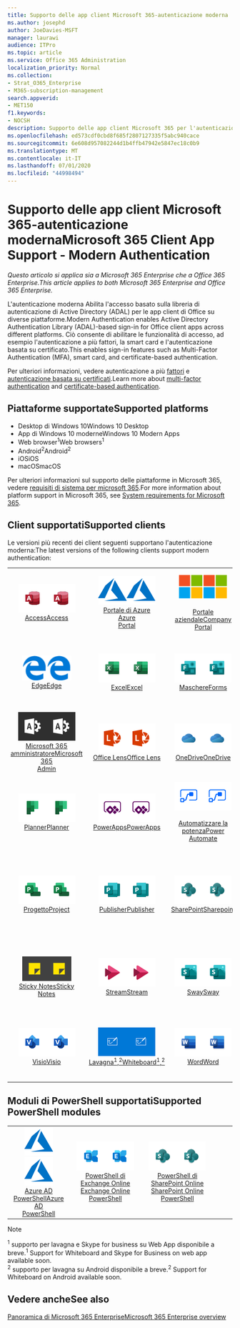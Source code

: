 ```yaml
---
title: Supporto delle app client Microsoft 365-autenticazione moderna
ms.author: josephd
author: JoeDavies-MSFT
manager: laurawi
audience: ITPro
ms.topic: article
ms.service: Office 365 Administration
localization_priority: Normal
ms.collection:
- Strat_O365_Enterprise
- M365-subscription-management
search.appverid:
- MET150
f1.keywords:
- NOCSH
description: Supporto delle app client Microsoft 365 per l'autenticazione moderna.
ms.openlocfilehash: ed573cdf0cbd8f685f2807127335f5abc940cace
ms.sourcegitcommit: 6e608d957082244d1b4ffb47942e5847ec18c0b9
ms.translationtype: MT
ms.contentlocale: it-IT
ms.lasthandoff: 07/01/2020
ms.locfileid: "44998494"
---
```

# <a name="microsoft-365-client-app-support---modern-authentication"></a><span data-ttu-id="544ef-103">Supporto delle app client Microsoft 365-autenticazione moderna</span><span class="sxs-lookup"><span data-stu-id="544ef-103">Microsoft 365 Client App Support - Modern Authentication</span></span>

<span data-ttu-id="544ef-104">*Questo articolo si applica sia a Microsoft 365 Enterprise che a Office 365 Enterprise.*</span><span class="sxs-lookup"><span data-stu-id="544ef-104">*This article applies to both Microsoft 365 Enterprise and Office 365 Enterprise.*</span></span>

<span data-ttu-id="544ef-105">L'autenticazione moderna Abilita l'accesso basato sulla libreria di autenticazione di Active Directory (ADAL) per le app client di Office su diverse piattaforme.</span><span class="sxs-lookup"><span data-stu-id="544ef-105">Modern Authentication enables Active Directory Authentication Library (ADAL)-based sign-in for Office client apps across different platforms.</span></span> <span data-ttu-id="544ef-106">Ciò consente di abilitare le funzionalità di accesso, ad esempio l'autenticazione a più fattori, la smart card e l'autenticazione basata su certificato.</span><span class="sxs-lookup"><span data-stu-id="544ef-106">This enables sign-in features such as Multi-Factor Authentication (MFA), smart card, and certificate-based authentication.</span></span>

<span data-ttu-id="544ef-107">Per ulteriori informazioni, vedere autenticazione a più [fattori](https://docs.microsoft.com/azure/active-directory/authentication/multi-factor-authentication) e [autenticazione basata su certificati](https://docs.microsoft.com/azure/active-directory/active-directory-certificate-based-authentication-get-started).</span><span class="sxs-lookup"><span data-stu-id="544ef-107">Learn more about [multi-factor authentication](https://docs.microsoft.com/azure/active-directory/authentication/multi-factor-authentication) and [certificate-based authentication](https://docs.microsoft.com/azure/active-directory/active-directory-certificate-based-authentication-get-started).</span></span>

## <a name="supported-platforms"></a><span data-ttu-id="544ef-108">Piattaforme supportate</span><span class="sxs-lookup"><span data-stu-id="544ef-108">Supported platforms</span></span>

 - <span data-ttu-id="544ef-109">Desktop di Windows 10</span><span class="sxs-lookup"><span data-stu-id="544ef-109">Windows 10 Desktop</span></span>
 - <span data-ttu-id="544ef-110">App di Windows 10 moderne</span><span class="sxs-lookup"><span data-stu-id="544ef-110">Windows 10 Modern Apps</span></span>
 - <span data-ttu-id="544ef-111">Web browser<sup>1</sup></span><span class="sxs-lookup"><span data-stu-id="544ef-111">Web browsers<sup>1</sup></span></span>
 - <span data-ttu-id="544ef-112">Android<sup>2</sup></span><span class="sxs-lookup"><span data-stu-id="544ef-112">Android<sup>2</sup></span></span>
 - <span data-ttu-id="544ef-113">iOS</span><span class="sxs-lookup"><span data-stu-id="544ef-113">iOS</span></span>
 - <span data-ttu-id="544ef-114">macOS</span><span class="sxs-lookup"><span data-stu-id="544ef-114">macOS</span></span>

<span data-ttu-id="544ef-115">Per ulteriori informazioni sul supporto delle piattaforme in Microsoft 365, vedere [requisiti di sistema per microsoft 365](https://products.office.com/office-system-requirements).</span><span class="sxs-lookup"><span data-stu-id="544ef-115">For more information about platform support in Microsoft 365, see [System requirements for Microsoft 365](https://products.office.com/office-system-requirements).</span></span>

## <a name="supported-clients"></a><span data-ttu-id="544ef-116">Client supportati</span><span class="sxs-lookup"><span data-stu-id="544ef-116">Supported clients</span></span>

<span data-ttu-id="544ef-117">Le versioni più recenti dei client seguenti supportano l'autenticazione moderna:</span><span class="sxs-lookup"><span data-stu-id="544ef-117">The latest versions of the following clients support modern authentication:</span></span>

| | | | | | |
|:---:|:---:|:---:|:---:|:---:|:---:|
| <span data-ttu-id="544ef-118">![Icona Access](media/o365-access-64x64.png)</span><span class="sxs-lookup"><span data-stu-id="544ef-118">![Access icon](media/o365-access-64x64.png)</span></span> <br> [<span data-ttu-id="544ef-119">Access</span><span class="sxs-lookup"><span data-stu-id="544ef-119">Access</span></span>](https://products.office.com/access) | <span data-ttu-id="544ef-120">![Icona di Azure](media/o365-azure-64x64.png)</span><span class="sxs-lookup"><span data-stu-id="544ef-120">![Azure icon](media/o365-azure-64x64.png)</span></span> <br> [<span data-ttu-id="544ef-121">Portale di Azure <br></span><span class="sxs-lookup"><span data-stu-id="544ef-121">Azure <br> Portal </span></span>](https://azure.microsoft.com/features/azure-portal/) | <span data-ttu-id="544ef-122">![Icona portale aziendale](media/o365-microsoft-64x64.png)</span><span class="sxs-lookup"><span data-stu-id="544ef-122">![Company portal icon](media/o365-microsoft-64x64.png)</span></span> <br> [<span data-ttu-id="544ef-123"><br>Portale aziendale</span><span class="sxs-lookup"><span data-stu-id="544ef-123">Company <br> Portal </span></span>](https://docs.microsoft.com/intune-user-help/sign-in-to-the-company-portal) | <span data-ttu-id="544ef-124">![Icona di approfondimento](media/o365-delve-64x64.png)</span><span class="sxs-lookup"><span data-stu-id="544ef-124">![Delve icon](media/o365-delve-64x64.png)</span></span> <br> [<span data-ttu-id="544ef-125">Delve</span><span class="sxs-lookup"><span data-stu-id="544ef-125">Delve</span></span>](https://products.office.com/business/intelligent-search) | <span data-ttu-id="544ef-126">![Icona Dynamics 365](media/o365-dynamics365-64x64.png)</span><span class="sxs-lookup"><span data-stu-id="544ef-126">![Dynamics 365 icon](media/o365-dynamics365-64x64.png)</span></span> <br> [<span data-ttu-id="544ef-127">Dynamics 365</span><span class="sxs-lookup"><span data-stu-id="544ef-127">Dynamics 365</span></span>](https://dynamics.microsoft.com) 
| <span data-ttu-id="544ef-128">![Icona del server perimetrale](media/o365-edge-64x64.png)</span><span class="sxs-lookup"><span data-stu-id="544ef-128">![Edge icon](media/o365-edge-64x64.png)</span></span> <br> [<span data-ttu-id="544ef-129">Edge</span><span class="sxs-lookup"><span data-stu-id="544ef-129">Edge</span></span>](https://www.microsoft.com/windows/microsoft-edge) | <span data-ttu-id="544ef-130">![Icona Excel](media/o365-excel-64x64.png)</span><span class="sxs-lookup"><span data-stu-id="544ef-130">![Excel icon](media/o365-excel-64x64.png)</span></span> <br> [<span data-ttu-id="544ef-131">Excel</span><span class="sxs-lookup"><span data-stu-id="544ef-131">Excel</span></span>](https://products.office.com/excel) | <span data-ttu-id="544ef-132">![Icona maschere](media/o365-forms-64x64.png)</span><span class="sxs-lookup"><span data-stu-id="544ef-132">![Forms icon](media/o365-forms-64x64.png)</span></span> <br> [<span data-ttu-id="544ef-133">Maschere</span><span class="sxs-lookup"><span data-stu-id="544ef-133">Forms</span></span>](https://flow.microsoft.com/connectors/shared_microsoftforms/microsoft-forms/) | <span data-ttu-id="544ef-134">![Icona di Kaizala](media/o365-kaizala-64x64.png)</span><span class="sxs-lookup"><span data-stu-id="544ef-134">![Kaizala icon](media/o365-kaizala-64x64.png)</span></span> <br> [<span data-ttu-id="544ef-135">Kaizala</span><span class="sxs-lookup"><span data-stu-id="544ef-135">Kaizala</span></span>](https://products.office.com/en/business/microsoft-kaizala) | <span data-ttu-id="544ef-136">![Icona Office.com](media/o365-office-64x64.png)</span><span class="sxs-lookup"><span data-stu-id="544ef-136">![Office.com icon](media/o365-office-64x64.png)</span></span> <br> [<span data-ttu-id="544ef-137">Office.com</span><span class="sxs-lookup"><span data-stu-id="544ef-137">Office.com</span></span>](https://www.office.com/) 
| <span data-ttu-id="544ef-138">![Icona di amministrazione di Office 365](media/o365-o365admin-64x64.png)</span><span class="sxs-lookup"><span data-stu-id="544ef-138">![Office 365 Admin icon](media/o365-o365admin-64x64.png)</span></span> <br> [<span data-ttu-id="544ef-139">Microsoft 365 <br> amministratore</span><span class="sxs-lookup"><span data-stu-id="544ef-139">Microsoft 365 <br> Admin</span></span>](https://products.office.com/business/manage-office-365-admin-app) | <span data-ttu-id="544ef-140">![Icona dell'obiettivo](media/o365-lens-64x64.png)</span><span class="sxs-lookup"><span data-stu-id="544ef-140">![Lens icon](media/o365-lens-64x64.png)</span></span> <br> [<span data-ttu-id="544ef-141">Office Lens</span><span class="sxs-lookup"><span data-stu-id="544ef-141">Office Lens</span></span>](https://www.microsoft.com/p/office-lens/9wzdncrfj3t8?activetab=pivot%3Aoverviewtab) | <span data-ttu-id="544ef-142">![Icona di OneDrive for business](media/o365-OneDrive-64x64.png)</span><span class="sxs-lookup"><span data-stu-id="544ef-142">![OneDrive for Business icon](media/o365-OneDrive-64x64.png)</span></span> <br> [<span data-ttu-id="544ef-143">OneDrive</span><span class="sxs-lookup"><span data-stu-id="544ef-143">OneDrive</span></span>](https://products.office.com/onedrive-for-business/online-cloud-storage) |  <span data-ttu-id="544ef-144">![Icona di OneNote](media/o365-OneNote-64x64.png)</span><span class="sxs-lookup"><span data-stu-id="544ef-144">![OneNote icon](media/o365-OneNote-64x64.png)</span></span> <br> [<span data-ttu-id="544ef-145">OneNote</span><span class="sxs-lookup"><span data-stu-id="544ef-145">OneNote</span></span>](https://products.office.com/onenote) | <span data-ttu-id="544ef-146">![Icona di Outlook](media/o365-outlook-64x64.png)</span><span class="sxs-lookup"><span data-stu-id="544ef-146">![Outlook icon](media/o365-outlook-64x64.png)</span></span> <br> [<span data-ttu-id="544ef-147">Outlook</span><span class="sxs-lookup"><span data-stu-id="544ef-147">Outlook</span></span>](https://products.office.com/outlook) 
| <span data-ttu-id="544ef-148">![Icona Planner](media/o365-planner-64x64.png)</span><span class="sxs-lookup"><span data-stu-id="544ef-148">![Planner icon](media/o365-planner-64x64.png)</span></span> <br> [<span data-ttu-id="544ef-149">Planner</span><span class="sxs-lookup"><span data-stu-id="544ef-149">Planner</span></span>](https://products.office.com/business/task-management-software) | <span data-ttu-id="544ef-150">![Icona di PowerApps](media/o365-powerapps-64x64.png)</span><span class="sxs-lookup"><span data-stu-id="544ef-150">![PowerApps icon](media/o365-powerapps-64x64.png)</span></span> <br> [<span data-ttu-id="544ef-151">PowerApps</span><span class="sxs-lookup"><span data-stu-id="544ef-151">PowerApps </span></span>](https://powerapps.microsoft.com) | <span data-ttu-id="544ef-152">![Icona Power automatizzate](media/o365-flow-64x64.png)</span><span class="sxs-lookup"><span data-stu-id="544ef-152">![Power Automate icon](media/o365-flow-64x64.png)</span></span> <br> [<span data-ttu-id="544ef-153"><br>Automatizzare la potenza</span><span class="sxs-lookup"><span data-stu-id="544ef-153">Power <br> Automate</span></span>](https://flow.microsoft.com) | <span data-ttu-id="544ef-154">![Icona PowerBI](media/o365-powerbi-64x64.png)</span><span class="sxs-lookup"><span data-stu-id="544ef-154">![PowerBI icon](media/o365-powerbi-64x64.png)</span></span> <br> [<span data-ttu-id="544ef-155">Power BI</span><span class="sxs-lookup"><span data-stu-id="544ef-155">Power BI</span></span>](https://powerbi.microsoft.com)| <span data-ttu-id="544ef-156">![Icona PowerPoint](media/o365-powerpoint-64x64.png)</span><span class="sxs-lookup"><span data-stu-id="544ef-156">![PowerPoint icon](media/o365-powerpoint-64x64.png)</span></span> <br> [<span data-ttu-id="544ef-157">PowerPoint</span><span class="sxs-lookup"><span data-stu-id="544ef-157">PowerPoint</span></span>](https://products.office.com/powerpoint) 
| <span data-ttu-id="544ef-158">![Icona progetto](media/o365-project-64x64.png)</span><span class="sxs-lookup"><span data-stu-id="544ef-158">![Project icon](media/o365-project-64x64.png)</span></span> <br> [<span data-ttu-id="544ef-159">Progetto</span><span class="sxs-lookup"><span data-stu-id="544ef-159">Project</span></span>](https://products.office.com/project) | <span data-ttu-id="544ef-160">![Icona di Publisher](media/o365-publisher-64x64.png)</span><span class="sxs-lookup"><span data-stu-id="544ef-160">![Publisher icon](media/o365-publisher-64x64.png)</span></span> <br> [<span data-ttu-id="544ef-161">Publisher</span><span class="sxs-lookup"><span data-stu-id="544ef-161">Publisher</span></span>](https://products.office.com/publisher) | <span data-ttu-id="544ef-162">![Icona di SharePoint](media/o365-sharepoint-64x64.png)</span><span class="sxs-lookup"><span data-stu-id="544ef-162">![SharePoint icon](media/o365-sharepoint-64x64.png)</span></span> <br> [<span data-ttu-id="544ef-163">SharePoint</span><span class="sxs-lookup"><span data-stu-id="544ef-163">Sharepoint</span></span>](https://products.office.com/sharepoint) | <span data-ttu-id="544ef-164">![Icona di Skype for Business](media/o365-skypeforbusiness-64x64.png)</span><span class="sxs-lookup"><span data-stu-id="544ef-164">![Skype for Business icon](media/o365-skypeforbusiness-64x64.png)</span></span> <br> [<span data-ttu-id="544ef-165">Skype for <br> business<sup>1</sup></span><span class="sxs-lookup"><span data-stu-id="544ef-165">Skype for <br> Business<sup>1</sup></span></span>](https://www.skype.com/business/) | <span data-ttu-id="544ef-166">![Icona di StaffHub](media/o365-staffhub-64x64.png)</span><span class="sxs-lookup"><span data-stu-id="544ef-166">![StaffHub icon](media/o365-staffhub-64x64.png)</span></span> <br> [<span data-ttu-id="544ef-167">StaffHub</span><span class="sxs-lookup"><span data-stu-id="544ef-167">StaffHub</span></span>](https://products.office.com/microsoft-staffhub/staff-scheduling-software)
| <span data-ttu-id="544ef-168">![Icona note adesive](media/o365-stickynotes-64x64.png)</span><span class="sxs-lookup"><span data-stu-id="544ef-168">![Sticky Notes icon](media/o365-stickynotes-64x64.png)</span></span> <br> [<span data-ttu-id="544ef-169">Sticky Notes</span><span class="sxs-lookup"><span data-stu-id="544ef-169">Sticky Notes</span></span>](https://www.microsoft.com/p/microsoft-sticky-notes/9nblggh4qghw) | <span data-ttu-id="544ef-170">![Icona di Stream](media/o365-stream-64x64.png)</span><span class="sxs-lookup"><span data-stu-id="544ef-170">![Stream icon](media/o365-stream-64x64.png)</span></span> <br> [<span data-ttu-id="544ef-171">Stream</span><span class="sxs-lookup"><span data-stu-id="544ef-171">Stream</span></span>](https://stream.microsoft.com) | <span data-ttu-id="544ef-172">![Icona Sway](media/o365-sway-64x64.png)</span><span class="sxs-lookup"><span data-stu-id="544ef-172">![Sway icon](media/o365-sway-64x64.png)</span></span> <br> [<span data-ttu-id="544ef-173">Sway</span><span class="sxs-lookup"><span data-stu-id="544ef-173">Sway</span></span>](https://sway.com) | <span data-ttu-id="544ef-174">![icona di Teams](media/o365-teams-64x64.png)</span><span class="sxs-lookup"><span data-stu-id="544ef-174">![Teams icon](media/o365-teams-64x64.png)</span></span> <br> [<span data-ttu-id="544ef-175">Teams</span><span class="sxs-lookup"><span data-stu-id="544ef-175">Teams</span></span>](https://products.office.com/microsoft-teams/group-chat-software) | <span data-ttu-id="544ef-176">![Icona da fare](media/o365-todo-64x64.png)</span><span class="sxs-lookup"><span data-stu-id="544ef-176">![To Do icon](media/o365-todo-64x64.png)</span></span> <br> [<span data-ttu-id="544ef-177">Da fare</span><span class="sxs-lookup"><span data-stu-id="544ef-177">To Do</span></span>](https://todo.microsoft.com) 
| <span data-ttu-id="544ef-178">![Icona Visio](media/o365-visio-64x64.png)</span><span class="sxs-lookup"><span data-stu-id="544ef-178">![Visio icon](media/o365-visio-64x64.png)</span></span> <br> [<span data-ttu-id="544ef-179">Visio</span><span class="sxs-lookup"><span data-stu-id="544ef-179">Visio</span></span>](https://products.office.com/visio/flowchart-software) | <span data-ttu-id="544ef-180">![Icona lavagna](media/o365-whiteboard-64x64.png)</span><span class="sxs-lookup"><span data-stu-id="544ef-180">![Whiteboard icon](media/o365-whiteboard-64x64.png)</span></span> <br> [<span data-ttu-id="544ef-181">Lavagna<sup>1</sup>,<sup>2</sup></span><span class="sxs-lookup"><span data-stu-id="544ef-181">Whiteboard<sup>1</sup>,<sup>2</sup></span></span>](https://whiteboard.microsoft.com/) | <span data-ttu-id="544ef-182">![Icona Word](media/o365-word-64x64.png)</span><span class="sxs-lookup"><span data-stu-id="544ef-182">![Word icon](media/o365-word-64x64.png)</span></span> <br> [<span data-ttu-id="544ef-183">Word</span><span class="sxs-lookup"><span data-stu-id="544ef-183">Word</span></span>](https://products.office.com/word) | <span data-ttu-id="544ef-184">![Icona di Yammer](media/o365-yammer-64x64.png)</span><span class="sxs-lookup"><span data-stu-id="544ef-184">![Yammer icon](media/o365-yammer-64x64.png)</span></span> <br> [<span data-ttu-id="544ef-185">Yammer</span><span class="sxs-lookup"><span data-stu-id="544ef-185">Yammer</span></span>](https://products.office.com/yammer/yammer-overview) | <span data-ttu-id="544ef-186">![Icona di Yammer](media/o365-yammer-64x64.png)</span><span class="sxs-lookup"><span data-stu-id="544ef-186">![Yammer icon](media/o365-yammer-64x64.png)</span></span> <br> [<span data-ttu-id="544ef-187"><br>Notificatore di Yammer</span><span class="sxs-lookup"><span data-stu-id="544ef-187">Yammer <br> Notifier</span></span>](https://products.office.com/yammer/yammer-overview) |  |

## <a name="supported-powershell-modules"></a><span data-ttu-id="544ef-188">Moduli di PowerShell supportati</span><span class="sxs-lookup"><span data-stu-id="544ef-188">Supported PowerShell modules</span></span>

| | | | | | |
|:---:|:---:|:---:|:---:|:---:|:---:|
| <span data-ttu-id="544ef-189">![Icona di Azure](media/o365-azure-64x64.png)</span><span class="sxs-lookup"><span data-stu-id="544ef-189">![Azure icon](media/o365-azure-64x64.png)</span></span> <br> [<span data-ttu-id="544ef-190">Azure AD <br> PowerShell</span><span class="sxs-lookup"><span data-stu-id="544ef-190">Azure AD <br> PowerShell</span></span>](https://docs.microsoft.com/powershell/azure/active-directory/overview?view=azureadps-2.0) | <span data-ttu-id="544ef-191">![Icona di Exchange](media/o365-exchange-64x64.png)</span><span class="sxs-lookup"><span data-stu-id="544ef-191">![Exchange icon](media/o365-exchange-64x64.png)</span></span> <br> [<span data-ttu-id="544ef-192">PowerShell di Exchange Online <br></span><span class="sxs-lookup"><span data-stu-id="544ef-192">Exchange Online <br> PowerShell</span></span>](https://docs.microsoft.com/powershell/exchange/exchange-online/exchange-online-powershell?view=exchange-ps) | <span data-ttu-id="544ef-193">![Icona di SharePoint](media/o365-sharepoint-64x64.png)</span><span class="sxs-lookup"><span data-stu-id="544ef-193">![SharePoint icon](media/o365-sharepoint-64x64.png)</span></span> <br> [<span data-ttu-id="544ef-194">PowerShell di SharePoint Online <br></span><span class="sxs-lookup"><span data-stu-id="544ef-194">SharePoint Online <br> PowerShell</span></span>](https://docs.microsoft.com/powershell/sharepoint/sharepoint-online/connect-sharepoint-online)

> [!NOTE]
> <span data-ttu-id="544ef-195"><sup>1</sup> supporto per lavagna e Skype for business su Web App disponibile a breve.</span><span class="sxs-lookup"><span data-stu-id="544ef-195"><sup>1</sup> Support for Whiteboard and Skype for Business on web app available soon.</span></span> <br>
> <span data-ttu-id="544ef-196"><sup>2</sup> supporto per lavagna su Android disponibile a breve.</span><span class="sxs-lookup"><span data-stu-id="544ef-196"><sup>2</sup> Support for Whiteboard on Android available soon.</span></span>

## <a name="see-also"></a><span data-ttu-id="544ef-197">Vedere anche</span><span class="sxs-lookup"><span data-stu-id="544ef-197">See also</span></span>

[<span data-ttu-id="544ef-198">Panoramica di Microsoft 365 Enterprise</span><span class="sxs-lookup"><span data-stu-id="544ef-198">Microsoft 365 Enterprise overview</span></span>](https://docs.microsoft.com/microsoft-365/enterprise/microsoft-365-overview)
